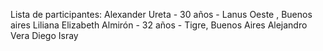 Lista de participantes:
Alexander Ureta - 30 años - Lanus Oeste , Buenos aires
Liliana Elizabeth Almirón - 32 años - Tigre, Buenos Aires
Alejandro Vera
Diego Isray